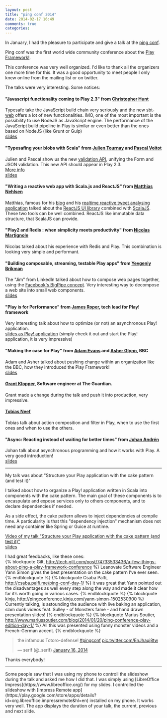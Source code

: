 ```yaml
---
layout: post
title: "ping conf 2014"
date: 2014-02-17 16:49
comments: true
categories:
---
```


In January, I had the pleasure to participate and give a talk at the [ping conf](http://www.ping-conf.com/).

Ping conf was the first world wide community conference about the [Play Framework!](http://www.playframework.com/).

This conference was very well organized. I'd like to thank all the organizers one more time for this.
It was a good opportunity to meet people I only knew online from the mailing list or on twitter.

The talks were very interesting. Some notices:
#### "Javascript functionality coming to Play 2.3" from [Christopher Hunt](https://twitter.com/huntchr)
Typesafe take the JavaScript build chain very seriously and the new [sbt-web](https://github.com/sbt/sbt-web) offers a lot of new functionalities.
IMO, one of the most important is the possibility to use NodeJS as JavaScript engine. The performance of the JavaScript build pipeline in Play is similar or even better than the ones based on NodeJS (like Grunt or Gulp)<br/>
[slides](http://huntc.github.io/sbt-web-presentation/#/step-1)

#### "Typesafing your blobs with Scala" from [Julien Tournay](https://twitter.com/skaalf) and [Pascal Voitot](https://twitter.com/mandubian/)
Julien and Pascal show us the new [validation API](https://github.com/jto/Play20/tree/new_validation_api/documentation/manual/scalaGuide/main/validation), unifying the Form and JSON validation.
This new API should appear in Play 2.3.<br/>
[More info](http://jto.github.io/articles/play_new_validation_api/)<br/>
[slides](https://docs.google.com/presentation/d/1bc4437zIO3dUD0cYoSFDbNjrSErY3soURfE5QUErbgw/pub?start=false&loop=false&delayms=3000#slide=id.g11c889a6e_23)

#### "Writing a reactive web app with Scala.js and ReactJS" from [Matthias Nehlsen](https://twitter.com/matthiasnehlsen)
Matthias, famous for his [blog](http://matthiasnehlsen.com/) and his [realtime reactive tweet analysing application](http://birdwatch.matthiasnehlsen.com/) talked about the [ReactJS UI library](http://facebook.github.io/react/) combined with [ScalaJS](http://www.scala-js.org/).
These two tools can be well combined. ReactJS like immutable data structure, that ScalaJS can provide.

#### "Play2 and Redis : when simplicity meets productivity" from [Nicolas Martignole](https://twitter.com/nmartignole)
Nicolas talked about his experience with Redis and Play. This combination is looking very simple and performant.

#### "Building composable, streaming, testable Play apps" from [Yevgeniy Brikman](https://twitter.com/brikis98)
The "Jim" from LinkedIn talked about how to compose web pages together, using the [Facebook's BigPipe concept](https://www.facebook.com/note.php?note_id=389414033919).
Very interesting way to decompose a web site into small web components.<br/>
[slides](http://de.slideshare.net/brikis98/composable-and-streamable-play-apps)

#### "Play is for Performance" from [James Roper](https://twitter.com/jroper), tech lead for Play! framework
Very interesting talk about how to optimize (or not) an asynchronous Play! application.<br/>
[slides as Play! application](https://github.com/jroper/play-is-for-performance) (simply check it out and start the Play! application, it is very impressive)

#### "Making the case for Play" from [Adam Evans](https://twitter.com/ajevans85) and [Asher Glynn](https://twitter.com/asherglynn), BBC
Adam and Asher talked about pushing change within an organization like the BBC, how they introduced the Play Framework!<br/>
[slides](http://pt.slideshare.net/ajevans/making-the-30191542)

#### [Grant Klopper](https://twitter.com/grantklopper), Software engineer at The Guardian.
Grant made a change during the talk and push it into production, very impressive.

#### [Tobias Neef](https://twitter.com/tobnee)
Tobias talk about action composition and filter in Play, when to use the first ones and when to use the others.

#### "Async: Reacting instead of waiting for better times" from [Johan Andrén](https://twitter.com/apnylle)
Johan talk about asynchronous programming and how it works with Play. A very good introduction!<br/>
[slides](http://de.slideshare.net/johanandren/async-react-dont-wait-ping-conf)


<hr/>
My talk was about "Structure your Play application with the cake pattern (and test it)"

I talked about how to organize a Play! application written in Scala into components with the cake pattern.
The main goal of these components is to encaspulate and expose services only to others components, and to declare dependencies if needed.

As a side effect, the cake pattern allows to inject dependencies at compile time.
A particularity is that this "dependency injection" mechanism does not need any container like Spring or Guice at runtime.

[Video of my talk "Structure your Play application with the cake pattern (and test it)"](http://www.ping-conf.com/#yannsimon)<br/>
[slides](http://de.slideshare.net/yann_s/play-withcake-export2)

I had great feedbacks, like these ones:<br/>
{% blockquote Gilt, http://tech.gilt.com/post/74733533436/a-few-things-about-ping-a-play-framework-conference %}
Leanovate Software Engineer Yann Simon gives the best presentation on the cake pattern I’ve ever seen.
{% endblockquote %}
{% blockquote Csaba Palfi, http://csaba.palfi.me/ping-conf-day-1/ %}
it was great that Yann pointed out the disadvantages as well every step along the way and made it clear how far it’s worth going in various cases.
{% endblockquote %}
{% blockquote kinja, http://pingconference.kinja.com/yann-simon-1502530900 %}
Currently talking, is astounding the audience with live baking an application, slam dunk videos feat. Sulley - of Monsters fame - and hand drawn presentation slides!
{% endblockquote %}
{% blockquote Marius Soutier, http://www.mariussoutier.com/blog/2014/01/20/ping-conference-play-edition-day-1/ %}
All this was presented using funny monster videos and a French-German accent.
{% endblockquote %}


<blockquote class="twitter-tweet" lang="en"><p>the infamous Totoro-defense! <a href="https://twitter.com/search?q=%23pingconf&amp;src=hash">#pingconf</a> <a href="http://t.co/EnJhauj8tw">pic.twitter.com/EnJhauj8tw</a></p>&mdash; serif (@_serif) <a href="https://twitter.com/_serif/statuses/423793818857930752">January 16, 2014</a></blockquote>
<script async src="//platform.twitter.com/widgets.js" charset="utf-8"></script>

Thanks everybody!

<hr/>
Some people saw that I was using my phone to controll the slideshow during the talk and asked me how I did that.
I was simply using [LibreOffice Impress](https://www.libreoffice.org/) for my slides. I controlled the slideshow with [Impress Remote app](https://play.google.com/store/apps/details?id=org.libreoffice.impressremote&hl=en) installed on my phone.
It works very well. The app displays the duration of your talk, the current, previous and next slide.

